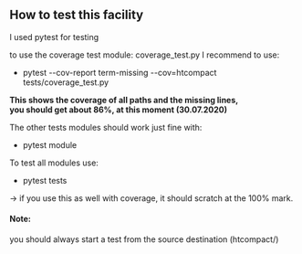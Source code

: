 ## How to test this facility

I used pytest for testing

to use the coverage test module: coverage_test.py 
I recommend to use:
- pytest --cov-report term-missing --cov=htcompact  tests/coverage_test.py

**This shows the coverage of all paths and the missing lines, \
you should get about 86%, at this moment (30.07.2020)**

The other tests modules should work just fine with:
- pytest module

To test all modules use:
- pytest tests

-> if you use this as well with coverage, it should scratch at the 100% mark.


#### Note:
you should always start a test from the source destination (htcompact/)